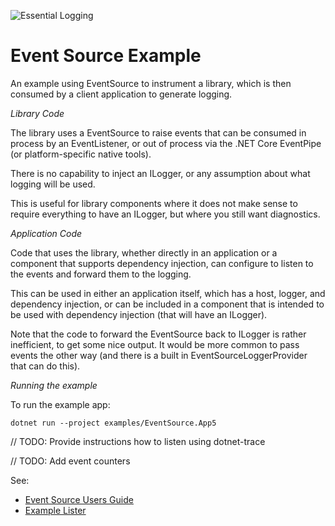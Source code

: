 ![Essential Logging](../../docs/images/diagnostics-logo-64.png)

# Event Source Example

An example using EventSource to instrument a library,
which is then consumed by a client application to generate
logging.

*Library Code*

The library uses a EventSource to raise events
that can be consumed in process by an EventListener,
or out of process via the .NET Core EventPipe
(or platform-specific native tools).

There is no capability to inject an ILogger, or any
assumption about what logging will be used.

This is useful for library components where it does not
make sense to require everything to have an ILogger, but
where you still want diagnostics.

*Application Code*

Code that uses the library, whether directly in an application
or a component that supports dependency injection, can 
configure to listen to the events and forward them to
the logging.

This can be used in either an application itself, which has a host,
logger, and dependency injection, or can be included in a 
component that is intended to be used with dependency injection
(that will have an ILogger).

Note that the code to forward the EventSource back to ILogger
is rather inefficient, to get some nice output. It would be 
more common to pass events the other way (and there is
a built in EventSourceLoggerProvider that can do this).

*Running the example*

To run the example app:

```pwsh
dotnet run --project examples/EventSource.App5
```

// TODO: Provide instructions how to listen using dotnet-trace

// TODO: Add event counters

See:
* [Event Source Users Guide](https://github.com/microsoft/dotnet-samples/blob/master/Microsoft.Diagnostics.Tracing/EventSource/docs/EventSource.md)
* [Example Lister](https://docs.microsoft.com/en-us/dotnet/api/microsoft.extensions.logging.eventsource.loggingeventsource?view=dotnet-plat-ext-5.0#examples)
